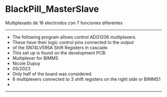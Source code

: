 # BlackPill_MasterSlave
Multiplexado de 16 electrodos con 7 funciones diferentes
  * ***************************************************************************
  * The following program allows control ADG1206 multiplexers.
  * These have their logic control pins connected to the output
  * of the SN74LV595A Shift Registers in cascade.
  * This set up is found on the development PCB:
  * Multiplexer for BIMMS
  * Nicole Dupuy
  * 05/2023
  * Only half of the board was considered.
  * 6 multiplexers connected to 3 shift registers on the right side or BIMMS1
  *
  ******************************************************************************
